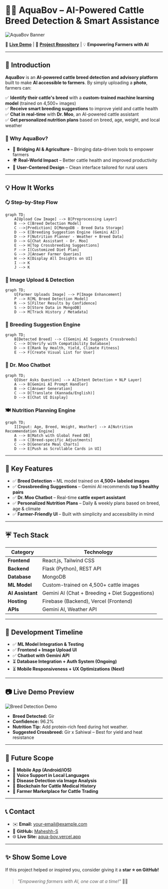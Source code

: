 # 🌊🐄 AquaBov – AI-Powered Cattle Breed Detection & Smart Assistance

![AquaBov Banner](https://via.placeholder.com/1200x400?text=AquaBov+-+AI+for+Farmers)

🔗 **[Live Demo](https://aqua-bov.vercel.app/)** | 🐝 **[Project Repository](https://github.com/Maheshh-S/AquaBov/)** | 💡 **Empowering Farmers with AI**

---

## 🚀 Introduction

**AquaBov** is an **AI-powered cattle breed detection and advisory platform** built to make **AI accessible to farmers**. By simply uploading a **photo**, farmers can:

✅ **Identify their cattle's breed** with a **custom-trained machine learning model** (trained on 4,500+ images)  
✅ **Receive smart breeding suggestions** to improve yield and cattle health  
✅ **Chat in real-time** with **Dr. Moo**, an AI-powered cattle assistant  
✅ **Get personalized nutrition plans** based on breed, age, weight, and local weather  

### 🌟 Why AquaBov?
- 🔄 **Bridging AI & Agriculture** – Bringing data-driven tools to empower farmers
- 🌍 **Real-World Impact** – Better cattle health and improved productivity
- 🎨 **User-Centered Design** – Clean interface tailored for rural users

---

## 💡 How It Works

### 🗘️ Step-by-Step Flow
```mermaid
graph TD;
    A[Upload Cow Image] --> B[Preprocessing Layer]
    B --> C[Breed Detection Model]
    C -->|Prediction| D[MongoDB - Breed Data Storage]
    D --> E[Breeding Suggestion Engine (Gemini AI)]
    D --> F[Nutrition Planner - Weather + Breed Data]
    D --> G[Chat Assistant - Dr. Moo]
    E --> H[Top Crossbreeding Suggestions]
    F --> I[Customized Diet Plan]
    G --> J[Answer Farmer Queries]
    H --> K[Display All Insights on UI]
    I --> K
    J --> K
```

### 📸 Image Upload & Detection
```mermaid
graph TD;
    U[Farmer Uploads Image] --> P[Image Enhancement]
    P --> R[ML Breed Detection Model]
    R --> S[Filter Results by Confidence]
    S --> D[Store Data in MongoDB]
    D --> M[Track History / Metadata]
```

### 🔬 Breeding Suggestion Engine
```mermaid
graph TD;
    B[Detected Breed] --> C[Gemini AI Suggests Crossbreeds]
    C --> D[Verify with Compatibility Database]
    D --> E[Rank by Health, Yield, Climate Fitness]
    E --> F[Create Visual List for User]
```

### 💬 Dr. Moo Chatbot
```mermaid
graph TD;
    Q[User Asks Question] --> A[Intent Detection + NLP Layer]
    A --> B[Gemini AI Prompt Handler]
    B --> C[Answer Generation]
    C --> D[Translate (Kannada/English)]
    D --> E[Chat UI Display]
```

### 🍽️ Nutrition Planning Engine
```mermaid
graph TD;
    I[Input: Age, Breed, Weight, Weather] --> A[Nutrition Recommendation Engine]
    A --> B[Match with Global Feed DB]
    B --> C[Breed-specific Adjustments]
    C --> D[Generate Meal Charts]
    D --> E[Push as Scrollable Cards in UI]
```

---

## 🚀 Key Features

- ✅ **Breed Detection** – ML model trained on **4,500+ labeled images**
- ✅ **Crossbreeding Suggestions** – Gemini AI recommends **top 5 healthy pairs**
- ✅ **Dr. Moo Chatbot** – Real-time **cattle expert assistant**
- ✅ **Personalized Nutrition Plans** – Daily & weekly plans based on breed, age & climate
- ✅ **Farmer-Friendly UI** – Built with simplicity and accessibility in mind

---

## ☔️ Tech Stack

| **Category** | **Technology** |
|--------------|----------------|
| **Frontend** | React.js, Tailwind CSS |
| **Backend** | Flask (Python), REST API |
| **Database** | MongoDB |
| **ML Model** | Custom-trained on 4,500+ cattle images |
| **AI Assistant** | Gemini AI (Chat + Breeding + Diet Suggestions) |
| **Hosting** | Firebase (Backend), Vercel (Frontend) |
| **APIs** | Gemini AI, Weather API |

---

## 📅 Development Timeline

- ✅ **ML Model Integration & Testing**
- ✅ **Frontend + Image Upload UI**
- ✅ **Chatbot with Gemini API**
- ⏳ **Database Integration + Auth System (Ongoing)**
- ⏳ **Mobile Responsiveness + UX Optimizations (Next)**

---

## 📷 Live Demo Preview

![Breed Detection Demo](https://via.placeholder.com/600x350?text=Breed+Detected+%3A+Gir+%7C+Confidence+%3A+96%25)

- **Breed Detected:** Gir
- **Confidence:** 96.2%
- **Nutrition Tip:** Add protein-rich feed during hot weather.
- **Suggested Crossbreed:** Gir x Sahiwal – Best for yield and heat resistance

---

## 🌌 Future Scope

- 🚀 **Mobile App (Android/iOS)**
- 🎤 **Voice Support in Local Languages**
- 💉 **Disease Detection via Image Analysis**
- 🔐 **Blockchain for Cattle Medical History**
- 🏢 **Farmer Marketplace for Cattle Trading**

---

## 📞 Contact

- ✉️ **Email:** your-email@example.com  
- 🐝 **GitHub:** [Maheshh-S](https://github.com/Maheshh-S)  
- 🌐 **Live Site:** [aqua-bov.vercel.app](https://aqua-bov.vercel.app/)

---

## ✨ Show Some Love

If this project helped or inspired you, consider giving it a **star ⭐ on GitHub!**

> _"Empowering farmers with AI, one cow at a time!"_ 🐄️🌱

